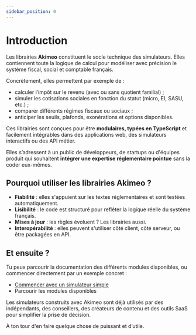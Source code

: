 ```yaml
---
sidebar_position: 0
---
```


# Introduction

Les librairies **Akimeo** constituent le socle technique des simulateurs. Elles contiennent toute la logique de calcul pour modéliser avec précision le système fiscal, social et comptable français.

Concrètement, elles permettent par exemple de :

- calculer l’impôt sur le revenu (avec ou sans quotient familial) ;
- simuler les cotisations sociales en fonction du statut (micro, EI, SASU, etc.) ;
- comparer différents régimes fiscaux ou sociaux ;
- anticiper les seuils, plafonds, exonérations et options disponibles.

Ces librairies sont conçues pour être **modulaires, typées en TypeScript** et facilement intégrables dans des applications web, des simulateurs interactifs ou des API métier.

Elles s’adressent à un public de développeurs, de startups ou d'équipes produit qui souhaitent **intégrer une expertise réglementaire pointue** sans la coder eux-mêmes.

## Pourquoi utiliser les librairies Akimeo ?

- **Fiabilité** : elles s'appuient sur les textes réglementaires et sont testées automatiquement.
- **Lisibilité** : le code est structuré pour refléter la logique réelle du système français.
- **Mises à jour** : les règles évoluent ? Les librairies aussi.
- **Interopérabilité** : elles peuvent s'utiliser côté client, côté serveur, ou être packagées en API.

## Et ensuite ?

Tu peux parcourir la documentation des différents modules disponibles, ou commencer directement par un exemple concret :

- [Commencer avec un simulateur simple](../simulateurs/)
- Parcourir les modules disponibles

Les simulateurs construits avec Akimeo sont déjà utilisés par des indépendants, des conseillers, des créateurs de contenu et des outils SaaS pour simplifier la prise de décision.

À ton tour d'en faire quelque chose de puissant et d’utile.
